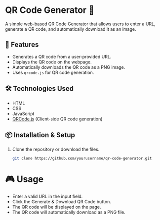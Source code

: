 # QR Code Generator 📱

A simple web-based QR Code Generator that allows users to enter a URL, generate a QR code, and automatically download it as an image.

## 🚀 Features
- Generates a QR code from a user-provided URL.
- Displays the QR code on the webpage.
- Automatically downloads the QR code as a PNG image.
- Uses `qrcode.js` for QR code generation.

## 🛠️ Technologies Used
- HTML
- CSS
- JavaScript
- [QRCode.js](https://cdnjs.com/libraries/qrcodejs) (Client-side QR code generation)


## 📦 Installation & Setup
1. Clone the repository or download the files.
   ```sh
   git clone https://github.com/yourusername/qr-code-generator.git

# 🎮 Usage
- Enter a valid URL in the input field.
- Click the Generate & Download QR Code button.
- The QR code will be displayed on the page.
- The QR code will automatically download as a PNG file.